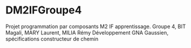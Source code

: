 # DM2IFGroupe4
Projet programmation par composants M2 IF apprentissage.
Groupe 4, BIT Magali, MARY Laurent, MILIA Rémy
Développement GNA Gaussien, spécifications constructeur de chemin
